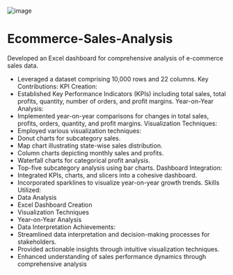 ![image](https://github.com/KVLKarthik/Ecommerce-Sales-Analysis/assets/60447117/67f22a18-7d59-4b20-924c-901c1429fe9b)

# Ecommerce-Sales-Analysis
Developed an Excel dashboard for comprehensive analysis of e-commerce sales data.
- Leveraged a dataset comprising 10,000 rows and 22 columns.
Key Contributions:
KPI Creation:
- Established Key Performance Indicators (KPIs) including total sales, total profits, quantity, number of orders, and profit margins.
Year-on-Year Analysis:
- Implemented year-on-year comparisons for changes in total sales, profits, orders, quantity, and profit margins.
Visualization Techniques:
- Employed various visualization techniques:
- Donut charts for subcategory sales.
- Map chart illustrating state-wise sales distribution.
- Column charts depicting monthly sales and profits.
- Waterfall charts for categorical profit analysis.
- Top-five subcategory analysis using bar charts.
Dashboard Integration:
- Integrated KPIs, charts, and slicers into a cohesive dashboard.
- Incorporated sparklines to visualize year-on-year growth trends.
Skills Utilized:
- Data Analysis
- Excel Dashboard Creation
- Visualization Techniques
- Year-on-Year Analysis
- Data Interpretation
Achievements:
- Streamlined data interpretation and decision-making processes for stakeholders.
- Provided actionable insights through intuitive visualization techniques.
- Enhanced understanding of sales performance dynamics through comprehensive analysis
